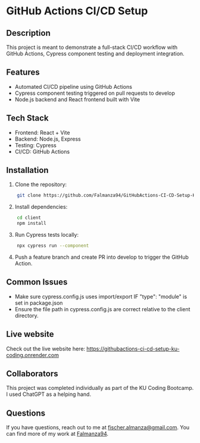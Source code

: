 # GitHub Actions CI/CD Setup

## Description

This project is meant to demonstrate a full-stack CI/CD workflow with GitHub Actions, Cypress component testing and deployment integration.


## Features

-  Automated CI/CD pipeline using GitHub Actions
-  Cypress component testing triggered on pull requests to develop
-  Node.js backend and React frontend built with Vite


## Tech Stack

-  Frontend: React + Vite
-  Backend: Node.js, Express
-  Testing: Cypress
-  CI/CD: GitHub Actions


## Installation

1. Clone the repository:
```bash
    git clone https://github.com/Falmanza94/GitHubActions-CI-CD-Setup-Ku-Coding-Bootcamp-2025
```
2. Install dependencies:
```bash
    cd client
    npm install
```
3. Run Cypress tests locally:
```bash
    npx cypress run --component
```
4. Push a feature branch and create PR into develop to trigger the GitHub Action.


## Common Issues

-  Make sure cypress.config.js uses import/export IF "type": "module" is set in package.json
-  Ensure the file path in cypress.config.js are correct relative to the client directory.

## Live website

Check out the live website here: https://githubactions-ci-cd-setup-ku-coding.onrender.com

## Collaborators

This project was completed individually as part of the KU Coding Bootcamp. I used ChatGPT as a helping hand.


## Questions

If you have questions, reach out to me at [fischer.almanza@gmail.com](mailto:fischer.almanza@gmail.com). You can find more of my work at [Falmanza94](https://github.com/Falmanza94).